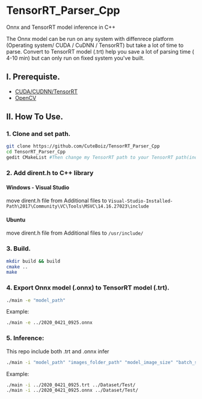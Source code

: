 # TensorRT_Parser_Cpp

Onnx and TensorRT model inference in C++

The Onnx model can be run on any system with diffenrece platform (Operating system/ CUDA / CuDNN / TensorRT) but take a lot of time to parse.
Convert to TensorRT model (.trt) help you save a lot of parsing time ( 4-10 min) but can only run on fixed system you've built.

## I. Prerequiste.

- [CUDA/CUDNN/TensorRT](https://github.com/CuteBoiz/Ubuntu_Installation/blob/master/cuda.md)
- [OpenCV](https://github.com/CuteBoiz/Ubuntu_Installation/blob/master/opencv.md)

## II. How To Use.

### 1. Clone and set path.

```sh
git clone https://github.com/CuteBoiz/TensorRT_Parser_Cpp
cd TensorRT_Parser_Cpp
gedit CMakeList #Then change my TensorRT path to your TensorRT path(include and lib)
```

### 2. Add dirent.h to C++ library

#### Windows - Visual Studio
 move dirent.h file from Additional files to `Visual-Studio-Installed-Path\2017\Community\VC\Tools\MSVC\14.16.27023\include`
 
#### Ubuntu
move dirent.h file from Additional files to `/usr/include/`

### 3. Build.

```sh
mkdir build && build
cmake ..
make
```

### 4. Export Onnx model (.onnx) to TensorRT model (.trt).

```sh
./main -e "model_path"
```
Example:
```sh
./main -e ../2020_0421_0925.onnx
```

### 5. Inference:

This repo include both .trt and .onnx infer

```sh
./main -i "model_path" "images_folder_path" "model_image_size" "batch_size"
```

Example:
```sh
./main -i ../2020_0421_0925.trt ../Dataset/Test/
./main -i ../2020_0421_0925.onnx ../Dataset/Test/
```
